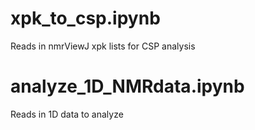 # xpk_to_csp.ipynb
Reads in nmrViewJ xpk lists for CSP analysis

# analyze_1D_NMRdata.ipynb
Reads in 1D data to analyze
